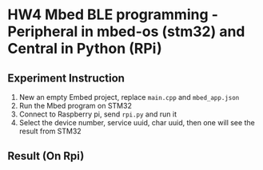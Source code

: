 # HW4 Mbed BLE programming - Peripheral in mbed-os (stm32) and Central in Python (RPi)

## Experiment Instruction

1. New an empty Embed project, replace `main.cpp` and `mbed_app.json`
2. Run the Mbed program on STM32
3. Connect to Raspberry pi, send `rpi.py` and run it
4. Select the device number, service uuid, char uuid, then one will see the result from STM32

## Result (On Rpi)
